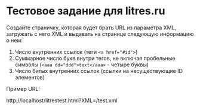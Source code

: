 # Тестовое задание для litres.ru

Создайте страничку, которая будет брать URL из параметра XML, загружать с него XML и выдавать на странице следующую информацию о нем:

1. Число внутренних ссылок (теги `<a href="#id">`)
1. Суммарное число букв внутри тегов, не включая пробельные символы (`<aaa dd="ddd">text</aaa>` - четыре буквы)
1. Число битых внутренних ссылок (ссылки на несуществующие ID элементов)


Пример URL:

http://localhost/litrestest.html?XML=/test.xml
